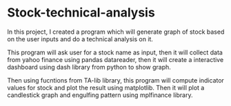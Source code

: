 # Stock-technical-analysis
In this project, I created a program which will generate graph of stock based on the user inputs and do a technical analysis on it. 

This program will ask user for a stock name as input, then it will collect data from yahoo finance using pandas datareader, then it will create a interactive dashboard using dash library from python to show graph.

Then using fucntions from TA-lib library, this program will compute indicator values for stock and plot the result using matplotlib. Then it will plot a candlestick graph and engulfing pattern using mplfinance library.

